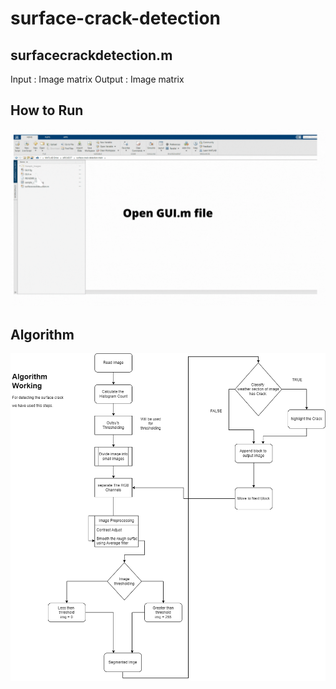 # surface-crack-detection
## surfacecrackdetection.m
Input : Image matrix
Output : Image matrix
## How to Run
![alt-text](https://github.com/rjn32s/surface-crack-detection/blob/main/Open%20GUI.m%20file.gif)
## Algorithm

![alt-text](https://github.com/rjn32s/surface-crack-detection/blob/main/Algorithm_layout.png)
